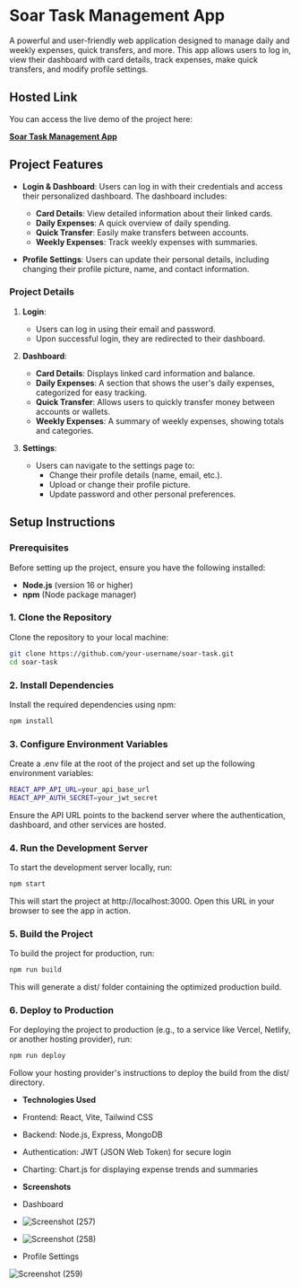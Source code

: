 # Soar Task Management App

A powerful and user-friendly web application designed to manage daily and weekly expenses, quick transfers, and more. This app allows users to log in, view their dashboard with card details, track expenses, make quick transfers, and modify profile settings.

## Hosted Link

You can access the live demo of the project here:

[**Soar Task Management App**](https://your-hosted-link.com)

## Project Features

- **Login & Dashboard**: Users can log in with their credentials and access their personalized dashboard. The dashboard includes:
  - **Card Details**: View detailed information about their linked cards.
  - **Daily Expenses**: A quick overview of daily spending.
  - **Quick Transfer**: Easily make transfers between accounts.
  - **Weekly Expenses**: Track weekly expenses with summaries.

- **Profile Settings**: Users can update their personal details, including changing their profile picture, name, and contact information.

### Project Details

1. **Login**:
   - Users can log in using their email and password.
   - Upon successful login, they are redirected to their dashboard.

2. **Dashboard**:
   - **Card Details**: Displays linked card information and balance.
   - **Daily Expenses**: A section that shows the user's daily expenses, categorized for easy tracking.
   - **Quick Transfer**: Allows users to quickly transfer money between accounts or wallets.
   - **Weekly Expenses**: A summary of weekly expenses, showing totals and categories.

3. **Settings**:
   - Users can navigate to the settings page to:
     - Change their profile details (name, email, etc.).
     - Upload or change their profile picture.
     - Update password and other personal preferences.

## Setup Instructions

### Prerequisites

Before setting up the project, ensure you have the following installed:
- **Node.js** (version 16 or higher)
- **npm** (Node package manager)

### 1. Clone the Repository

Clone the repository to your local machine:

```bash
git clone https://github.com/your-username/soar-task.git
cd soar-task
```
### 2. Install Dependencies

Install the required dependencies using npm:

```bash
npm install
```
### 3. Configure Environment Variables

Create a .env file at the root of the project and set up the following environment variables:

```bash
REACT_APP_API_URL=your_api_base_url
REACT_APP_AUTH_SECRET=your_jwt_secret
```
Ensure the API URL points to the backend server where the authentication, dashboard, and other services are hosted.


### 4. Run the Development Server

To start the development server locally, run:

```bash
npm start
```
This will start the project at http://localhost:3000. Open this URL in your browser to see the app in action.

### 5. Build the Project

To build the project for production, run:

```bash
npm run build
```
This will generate a dist/ folder containing the optimized production build.

### 6. Deploy to Production

For deploying the project to production (e.g., to a service like Vercel, Netlify, or another hosting provider), run:

```bash
npm run deploy
```
Follow your hosting provider's instructions to deploy the build from the dist/ directory.

- **Technologies Used**
- Frontend: React, Vite, Tailwind CSS
- Backend: Node.js, Express, MongoDB
- Authentication: JWT (JSON Web Token) for secure login
- Charting: Chart.js for displaying expense trends and summaries

- **Screenshots**
- Dashboard
- ![Screenshot (257)](https://github.com/user-attachments/assets/258eb083-78f0-44ff-9d45-811aeac3739c)
- ![Screenshot (258)](https://github.com/user-attachments/assets/94a3ffdc-c762-4ac6-a06f-decf3ad3ea3e)

- Profile Settings

![Screenshot (259)](https://github.com/user-attachments/assets/d0f0c14c-5cf7-44a4-9559-a8f7b36a06f4)


